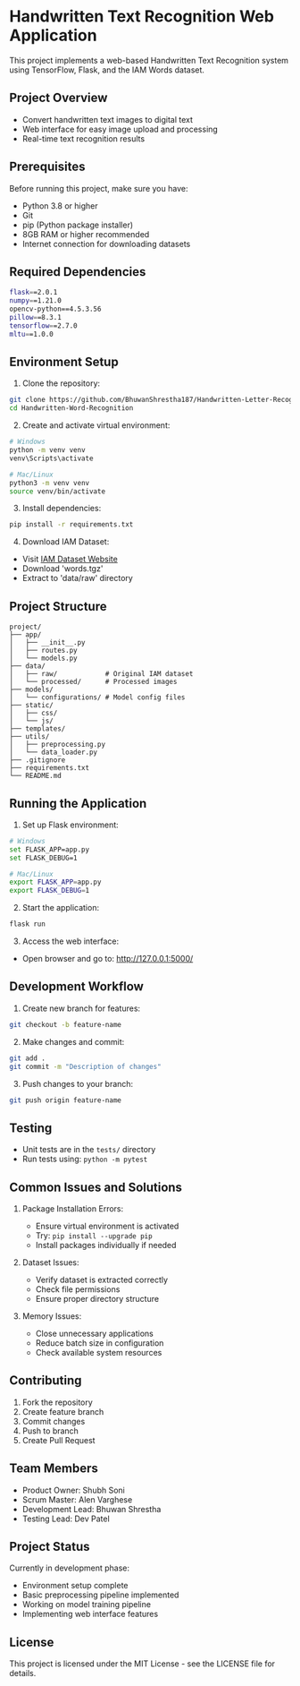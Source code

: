 # Handwritten Text Recognition Web Application

This project implements a web-based Handwritten Text Recognition system using TensorFlow, Flask, and the IAM Words dataset.

## Project Overview
- Convert handwritten text images to digital text
- Web interface for easy image upload and processing
- Real-time text recognition results

## Prerequisites
Before running this project, make sure you have:
- Python 3.8 or higher
- Git
- pip (Python package installer)
- 8GB RAM or higher recommended
- Internet connection for downloading datasets

## Required Dependencies
```bash
flask==2.0.1
numpy==1.21.0
opencv-python==4.5.3.56
pillow==8.3.1
tensorflow==2.7.0
mltu==1.0.0
```

## Environment Setup

1. Clone the repository:
```bash
git clone https://github.com/BhuwanShrestha187/Handwritten-Letter-Recognition.git
cd Handwritten-Word-Recognition
```

2. Create and activate virtual environment:
```bash
# Windows
python -m venv venv
venv\Scripts\activate

# Mac/Linux
python3 -m venv venv
source venv/bin/activate
```

3. Install dependencies:
```bash
pip install -r requirements.txt
```

4. Download IAM Dataset:
- Visit [IAM Dataset Website](https://fki.tic.heia-fr.ch/databases/iam-handwriting-database)
- Download 'words.tgz'
- Extract to 'data/raw' directory

## Project Structure
```
project/
├── app/
│   ├── __init__.py
│   ├── routes.py
│   └── models.py
├── data/
│   ├── raw/            # Original IAM dataset
│   └── processed/      # Processed images
├── models/
│   └── configurations/ # Model config files
├── static/
│   ├── css/
│   └── js/
├── templates/
├── utils/
│   ├── preprocessing.py
│   └── data_loader.py
├── .gitignore
├── requirements.txt
└── README.md
```

## Running the Application

1. Set up Flask environment:
```bash
# Windows
set FLASK_APP=app.py
set FLASK_DEBUG=1

# Mac/Linux
export FLASK_APP=app.py
export FLASK_DEBUG=1
```

2. Start the application:
```bash
flask run
```

3. Access the web interface:
- Open browser and go to: http://127.0.0.1:5000/

## Development Workflow

1. Create new branch for features:
```bash
git checkout -b feature-name
```

2. Make changes and commit:
```bash
git add .
git commit -m "Description of changes"
```

3. Push changes to your branch:
```bash
git push origin feature-name
```

## Testing
- Unit tests are in the `tests/` directory
- Run tests using: `python -m pytest`

## Common Issues and Solutions

1. Package Installation Errors:
   - Ensure virtual environment is activated
   - Try: `pip install --upgrade pip`
   - Install packages individually if needed

2. Dataset Issues:
   - Verify dataset is extracted correctly
   - Check file permissions
   - Ensure proper directory structure

3. Memory Issues:
   - Close unnecessary applications
   - Reduce batch size in configuration
   - Check available system resources

## Contributing
1. Fork the repository
2. Create feature branch
3. Commit changes
4. Push to branch
5. Create Pull Request

## Team Members
- Product Owner: Shubh Soni
- Scrum Master: Alen Varghese
- Development Lead: Bhuwan Shrestha
- Testing Lead: Dev Patel

## Project Status
Currently in development phase:
- Environment setup complete
- Basic preprocessing pipeline implemented
- Working on model training pipeline
- Implementing web interface features

## License
This project is licensed under the MIT License - see the LICENSE file for details.
